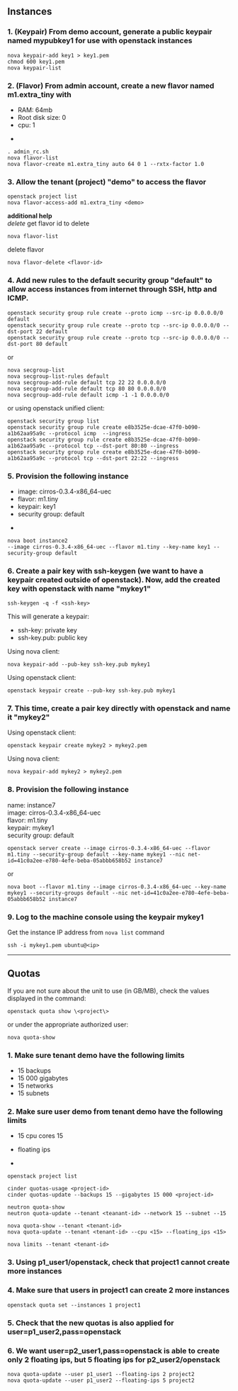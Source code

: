 ## Instances

### 1. (Keypair) From demo account, generate a public keypair named **mypubkey1** for use with openstack instances   

    nova keypair-add key1 > key1.pem  
    chmod 600 key1.pem  
    nova keypair-list

  

### 2. (Flavor) From admin account, create a new flavor named m1.extra_tiny with 
 * RAM: 64mb    
 * Root disk size: 0  
 * cpu: 1  

-

    . admin_rc.sh  
    nova flavor-list  
    nova flavor-create m1.extra_tiny auto 64 0 1 --rxtx-factor 1.0

  

### 3. Allow the tenant (project) "demo" to access the flavor

    openstack project list  
    nova flavor-access-add m1.extra_tiny <demo>  

**additional help**  
_delete_
get flavor id to delete  

    nova flavor-list  

delete flavor  

    nova flavor-delete <flavor-id>

  

### 4. Add new rules to the default security group "default" to allow access instances from internet through SSH, http and ICMP.

    openstack security group rule create --proto icmp --src-ip 0.0.0.0/0 default
    openstack security group rule create --proto tcp --src-ip 0.0.0.0/0 --dst-port 22 default
    openstack security group rule create --proto tcp --src-ip 0.0.0.0/0 --dst-port 80 default

or

    nova secgroup-list    
    nova secgroup-list-rules default    
    nova secgroup-add-rule default tcp 22 22 0.0.0.0/0    
    nova secgroup-add-rule default tcp 80 80 0.0.0.0/0    
    nova secgroup-add-rule default icmp -1 -1 0.0.0.0/0    



or using openstack unified client:

    openstack security group list  
    openstack security group rule create e8b3525e-dcae-47f0-b090-a1b62aa95a9c --protocol icmp  --ingress  
    openstack security group rule create e8b3525e-dcae-47f0-b090-a1b62aa95a9c --protocol tcp --dst-port 80:80 --ingress  
    openstack security group rule create e8b3525e-dcae-47f0-b090-a1b62aa95a9c --protocol tcp --dst-port 22:22 --ingress  


### 5. Provision the following instance
 * image: cirros-0.3.4-x86_64-uec
 * flavor: m1.tiny
 * keypair: key1
 * security group: default

-

    nova boot instance2   
    --image cirros-0.3.4-x86_64-uec --flavor m1.tiny --key-name key1 --security-group default  

### 6. Create a pair key with ssh-keygen (we want to have a keypair created outside of openstack). Now, add the created key  with openstack with name "mykey1"

    ssh-keygen -q -f <ssh-key>

This will generate a keypair:
 *  ssh-key: private key
 *  ssh-key.pub: public key
 
Using nova client:
    
    nova keypair-add --pub-key ssh-key.pub mykey1

Using openstack client:

    openstack keypair create --pub-key ssh-key.pub mykey1


### 7. This time, create a pair key directly with openstack and name it "mykey2"

Using openstack client:
    
    openstack keypair create mykey2 > mykey2.pem

Using nova client:
    
    nova keypair-add mykey2 > mykey2.pem


### 8. Provision the following instance  
name:  instance7  
image: cirros-0.3.4-x86_64-uec  
flavor: m1.tiny  
keypair: mykey1  
security group: default  
  
  
    openstack server create --image cirros-0.3.4-x86_64-uec --flavor m1.tiny --security-group default --key-name mykey1 --nic net-id=41c0a2ee-e780-4efe-beba-05abbb658b52 instance7

or

    nova boot --flavor m1.tiny --image cirros-0.3.4-x86_64-uec --key-name mykey1 --security-groups default --nic net-id=41c0a2ee-e780-4efe-beba-05abbb658b52 instance7



### 9. Log to the machine console using the keypair mykey1
Get the instance IP address from `nova list` command      

    ssh -i mykey1.pem ubuntu@<ip>




-----------

## Quotas

If you are not sure about the unit to use (in GB/MB), check the values displayed in the command:

    openstack quota show \<project\>

or under the appropriate authorized user:

    nova quota-show



### 1. Make sure tenant demo have the following limits

 - 15 backups   
 - 15 000 gigabytes   
 - 15 networks   
 - 15 subnets  

### 2. Make sure user demo from tenant demo have the following limits

 - 15 cpu cores 15  
 - floating ips  

-

    openstack project list

    cinder quotas-usage <project-id>
    cinder quotas-update --backups 15 --gigabytes 15 000 <project-id>

    neutron quota-show
    neutron quota-update --tenant <teanant-id> --network 15 --subnet --15

    nova quota-show --tenant <tenant-id>
    nova quota-update --tenant <tenant-id> --cpu <15> --floating_ips <15>

    nova limits --tenant <tenant-id>


### 3. Using p1_user1/openstack, check that project1 cannot create more instances
### 4. Make sure that users in project1 can create 2 more instances

    openstack quota set --instances 1 project1
  
### 5. Check that the new quotas is also applied for user=p1_user2,pass=openstack 
### 6. We want user=p2_user1,pass=openstack is able to create only 2 floating ips, but 5 floating ips for p2_user2/openstack

    nova quota-update --user p1_user1 --floating-ips 2 project2
    nova quota-update --user p1_user2 --floating-ips 5 project2
